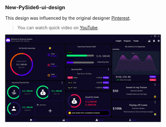 ### New-PySide6-ui-design
This design was influenced by the original designer [Pinterest](https://www.pinterest.com/pin/412079434655472784/).

> You can watch quick video on [YouTube](https://youtu.be/53_6a3s_dUw).

![Poster](/resources/clone-uidashboard.png)
